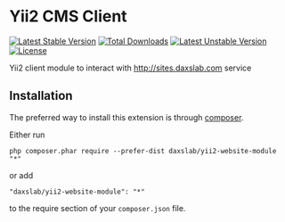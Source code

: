 Yii2 CMS Client
===============

[![Latest Stable Version](https://poser.pugx.org/daxslab/yii2-website-module/v/stable.svg)](https://packagist.org/packages/daxslab/yii2-website-module)
[![Total Downloads](https://poser.pugx.org/daxslab/yii2-website-module/downloads)](https://packagist.org/packages/daxslab/yii2-website-module)
[![Latest Unstable Version](https://poser.pugx.org/daxslab/yii2-website-module/v/unstable.svg)](https://packagist.org/packages/daxslab/yii2-website-module)
[![License](https://poser.pugx.org/daxslab/yii2-website-module/license.svg)](https://packagist.org/packages/daxslab/yii2-website-module)

Yii2 client module to interact with http://sites.daxslab.com service

Installation
------------

The preferred way to install this extension is through [composer](http://getcomposer.org/download/).

Either run

```
php composer.phar require --prefer-dist daxslab/yii2-website-module "*"
```

or add

```
"daxslab/yii2-website-module": "*"
```

to the require section of your `composer.json` file.
